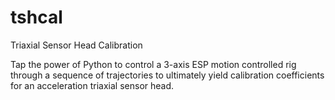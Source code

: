 # tshcal
Triaxial Sensor Head Calibration

Tap the power of Python to control a 3-axis ESP motion controlled rig through a sequence of trajectories to ultimately yield calibration coefficients for an acceleration triaxial sensor head.
